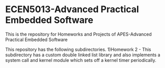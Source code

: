 # ECEN5013-Advanced Practical Embedded Software
This is the repository for Homeworks and Projects of APES-Advanced Practical Embedded Software 

This repository has the following subdirectories.
1)Homework 2 - This subdirectory has a custom double linked list library and also implements a system call and kernel module which sets off a kernel timer periodically. 
